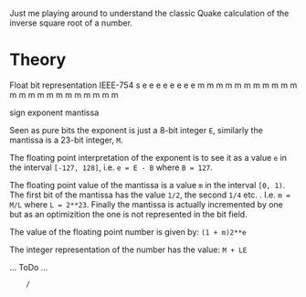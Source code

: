 Just me playing around to understand the classic Quake calculation of the inverse square root of a number.

# Theory

Float bit representation IEEE-754
s e e e e e e e e m m m m m m m m m m m m m m m m m m m m m m m

sign exponent        mantissa

Seen as pure bits the exponent is just a 8-bit integer `E`, similarly
the mantissa is a 23-bit integer, `M`. 

The floating point interpretation of the exponent is to see it as a value
`e` in the interval `[-127, 128]`, i.e. `e = E - B` where `B = 127`.

The floating point value of the mantissa is a value `m` in the interval
`[0, 1)`. The first bit of the mantissa has the value `1/2`, the second `1/4` etc.
. I.e. `m = M/L` where `L = 2**23`. Finally the mantissa is actually incremented by one but as an optimizition the one is not represented in the bit field.

The value of the floating point number is given by:
`(1 + m)2**e`

The integer representation of the number has the value:
`M + LE` 

... ToDo ...
         
        
         
        
         
         
        
         
         
         
         
         
         
         
        
         
         
        
         
         
        
        
        
         
        
        
        /
